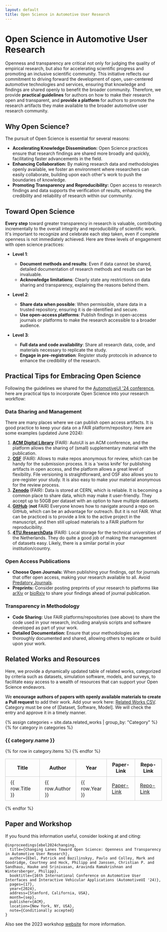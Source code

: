 ```yaml
---
layout: default
title: Open Science in Automotive User Research
---
```


<style>
table {
    width: 100%;
    table-layout: fixed;
    overflow: auto;
}
th, td {
    padding: 0.5rem 1rem;
    border: 1px solid #ccc;
}
</style>

# Open Science in Automotive User Research

Openness and transparency are critical not only for judging the quality of empirical research, but also for accelerating scientific progress and promoting an inclusive scientific community. This initiative reflects our commitment to driving forward the development of open, user-centered automotive technologies and services, ensuring that knowledge and findings are shared openly to benefit the broader community. Therefore, we provide **practical guidelines** for authors on how to make their research open and transparent, and **provide a platform** for authors to promote the research artifacts they make available to the broader automotive user research community.

## Why Open Science?

The pursuit of Open Science is essential for several reasons:

- **Accelerating Knowledge Dissemination:** Open Science practices ensure that research findings are shared more broadly and quickly, facilitating faster advancements in the field.
- **Enhancing Collaboration:** By making research data and methodologies openly available, we foster an environment where researchers can easily collaborate, building upon each other's work to push the boundaries of knowledge.
- **Promoting Transparency and Reproducibility:** Open access to research findings and data supports the verification of results, enhancing the credibility and reliability of research within our community.


## Toward Open Science

**Every step** toward greater transparency in research is valuable, contributing incrementally to the overall integrity and reproducibility of scientific work. It's important to recognize and celebrate each step taken, even if complete openness is not immediately achieved. Here are three levels of engagement with open science practices:

- **Level 1**:
  - **Document methods and results**: Even if data cannot be shared, detailed documentation of research methods and results can be invaluable.
  - **Acknowledge limitations**: Clearly state any restrictions on data sharing and transparency, explaining the reasons behind them.

- **Level 2**:
  - **Share data when possible**: When permissible, share data in a trusted repository, ensuring it is de-identified and secure.
  - **Use open-access platforms**: Publish findings in open-access journals or platforms to make the research accessible to a broader audience.

- **Level 3**:
  - **Full data and code availability**: Share all research data, code, and materials necessary to replicate the study.
  - **Engage in pre-registration**: Register study protocols in advance to enhance the credibility of the research.




## Practical Tips for Embracing Open Science

Following the guidelines we shared for the [AutomotiveUI '24 conference](https://www.auto-ui.org/24/authors/open-science/), here are practical tips to incorporate Open Science into your research workflow:

### Data Sharing and Management

There are many places where we can publish open access artifacts. It is good practice to keep your data on a FAIR platform/repository. Here are some examples (updated June 2024):

1. **[ACM Digital Library](https://dl.acm.org)** (FAIR): AutoUI is an ACM conference, and the platform allows the sharing of (small) supplementary material with the publication.
2. **[OSF](https://osf.io)** (FAIR): Allows to make repos anonymous for review, which can be handy for the submission process. It is a ‘swiss knife’ for publishing artifacts in open access, and the platform allows a great level of flexibility. File versioning is straightforward, and OSF also allows you to pre-register your study. It is also easy to make your material anonymous for the review process.
3. **[Zenodo](https://zenodo.org)** (FAIR): Data is stored at CERN, which is reliable. It is becoming a common place to share data, which may make it user-friendly. They accept up to 50GB per dataset with an option to have multiple datasets.
4. **[GitHub](https://github.com)** (**not** FAIR) Everyone knows how to navigate around a repo on GitHub, which can be an advantage for outreach. But it is not FAIR. What can be practiced is to provide a link to the active project in the manuscript, and then still upload materials to a FAIR platform for reproducibility.
5. **[4TU.ResearchData](https://data.4tu.nl)** (FAIR): Local storage for the technical universities of the Netherlands. They do quite a good job of making the management of datasets easy. Likely, there is a similar portal in your institution/country.



### Open Access Publications

- **Choose Open Journals:** When publishing your findings, opt for journals that offer open access, making your research available to all. Avoid [Predatory Journals](https://beallslist.net/).
- **Preprints:** Consider posting preprints of your research to platforms like [arXiv](https://arxiv.org/) or [bioRxiv](https://www.biorxiv.org/) to share your findings ahead of journal publication.

### Transparency in Methodology

- **Code Sharing:** Use FAIR platforms/repositories (see above) to share the code used in your research, including analysis scripts and software developed as part of your work.
- **Detailed Documentation:** Ensure that your methodologies are thoroughly documented and shared, allowing others to replicate or build upon your work.

## Related Works and Resources

Here, we provide a dynamically updated table of related works, categorized by criteria such as datasets, simulation software, models, and surveys, to facilitate easy access to a wealth of resources that can support your Open Science endeavors.

We **encourage authors of papers with openly available materials to create a Pull request** to add their work. 
Add your work here: [Related Works CSV](https://raw.githubusercontent.com/AutoUI-Open-Data-Initiative/autoui-open-data-initiative.github.io/master/_data/related_works.csv).
Category must be one of [Dataset, Software, Model].
We will check the entry and approve it in a timely manner. 




<!-- Include DataTables CSS -->
<link rel="stylesheet" type="text/css" href="https://cdn.datatables.net/1.11.5/css/jquery.dataTables.css">

<!-- Table Structure -->
{% assign categories = site.data.related_works | group_by: "Category" %}
{% for category in categories %}
  <h3>{{ category.name }}</h3>
  <table id="table-{{ category.name | slugify }}" class="display">
    <thead>
      <tr>
        <th style="width: 35%">Title</th>
        <th style="width: 20%">Author</th>
        <th style="width: 5%">Year</th>
		<th style="width: 20%">Paper-Link</th>
        <th style="width: 20%">Repo-Link</th>
      </tr>
    </thead>
    <tbody>
      {% for row in category.items %}
        <tr>
          <td>{{ row.Title }}</td>
          <td>{{ row.Author }}</td>
          <td>{{ row.Year }}</td>
          <td><a href="{{ row.Paper-Link }}">Paper-Link</a></td>
		  <td><a href="{{ row.Repo-Link }}">Repo-Link</a></td>
        </tr>
      {% endfor %}
    </tbody>
  </table>
{% endfor %}

<!-- Include jQuery and DataTables JS -->
<script type="text/javascript" charset="utf8" src="https://code.jquery.com/jquery-3.5.1.js"></script>
<script type="text/javascript" charset="utf8" src="https://cdn.datatables.net/1.11.5/js/jquery.dataTables.js"></script>

<!-- Initialize DataTables -->
<script>
  $(document).ready(function() {
    {% for category in categories %}
      $('#table-{{ category.name | slugify }}').DataTable();
    {% endfor %}
  });
</script>




## Paper and Workshop

If you found this information useful, consider looking at and citing:

```
@inproceedings{ebel2024changing,
  title={Changing Lanes Toward Open Science: Openness and Transparency in Automotive User Research},
  author={Ebel, Patrick and Bazilinskyy, Pavlo and Colley, Mark and Goodridge, Courtney and Hock, Philipp and Janssen, Christian P. and Sandhaus, Hauke and Srinivasan, Aravinda Ramakrishnan and Wintersberger, Philipp},
  booktitle={16th International Conference on Automotive User Interfaces and Interactive Vehicular Applications (AutomotiveUI '24)},
  pages={17},
  year={2024},
  address={Stanford, California, USA},
  month={sep},
  publisher={ACM},
  location={New York, NY, USA},
  note={Conditionally accepted}
}
```

Also see the 2023 workshop [website](https://autouimodelingws.jimdosite.com/) for more information.







